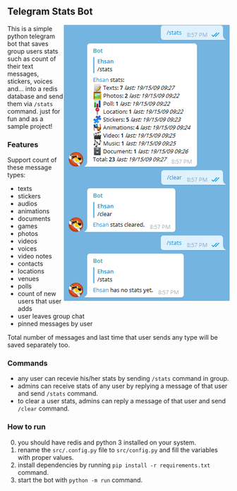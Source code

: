 ## Telegram Stats Bot
<img align="right" src="https://raw.githubusercontent.com/ehsanonline/stats_bot/master/image.png"/>
This is a simple python telegram bot that saves group users stats such as count of their text messages, stickers, voices and... into a redis database and send them via <code>/stats</code> command. just for fun and as a sample project!

### Features
Support count of these message types:
* texts
* stickers
* audios
* animations
* documents
* games
* photos
* videos
* voices
* video notes
* contacts
* locations
* venues
* polls
* count of new users that user adds
* user leaves group chat
* pinned messages by user

Total number of messages and last time that user sends any type will be saved separately too.

### Commands
* any user can recevie his/her stats by sending `/stats` command in group.
* admins can receive stats of any user by replying a message of that user and send `/stats` command.
* to clear a user stats, admins can reply a message of that user and send `/clear` command.

### How to run
0. you should have redis and python 3 installed on your system.
1. rename the `src/.config.py` file to `src/config.py` and fill the variables with proper values.
2. install dependencies by running `pip install -r requirements.txt` command.
3. start the bot with `python -m run` command.